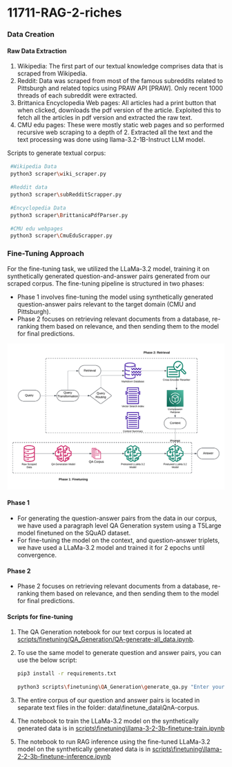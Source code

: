 # 11711-RAG-2-riches

### Data Creation

#### Raw Data Extraction
1. Wikipedia: The first part of our textual knowledge comprises data that is scraped from Wikipedia.
2. Reddit: Data was scraped from most of the famous subreddits related to Pittsburgh and related topics using PRAW API [PRAW]. Only recent 1000 threads of each subreddit were extracted. 
3. Brittanica Encyclopedia Web pages: All articles had a print button that when clicked, downloads the pdf version of the article. Exploited this to fetch all the articles in pdf version and extracted the raw text.
4. CMU edu pages: These were mostly static web pages and so performed recursive web scraping to a depth of 2. Extracted all the text and the text processing was done using llama-3.2-1B-Instruct LLM model.

Scripts to generate textual corpus:
  
  ```bash
   #Wikipedia Data
   python3 scraper\wiki_scraper.py
   ```
  ```bash
   #Reddit data
   python3 scraper\subRedditScrapper.py
   ```

  ```bash
   #Encyclopedia Data
   python3 scraper\BrittanicaPdfParser.py
   ```

  ```bash
   #CMU edu webpages
   python3 scraper\CmuEduScrapper.py
   ```

### Fine-Tuning Approach

For the fine-tuning task, we utilized the LLaMa-3.2 model, training it on synthetically generated question-and-answer pairs generated from our scraped corpus. 
The fine-tuning pipeline is structured in two phases:

* Phase 1 involves fine-tuning the model using synthetically generated question-answer pairs relevant to the target domain (CMU and Pittsburgh).
* Phase 2 focuses on retrieving relevant documents from a database, re-ranking them based on relevance, and then sending them to the model for final predictions.
<div align="center">
  <img src="https://github.com/namantuli18/11711-RAG-2-riches/blob/main/resources/imgs/RAG-Pipeline.png?raw=true" alt="RAG Finetuning Pipeline" width="800"/>
</div>

#### Phase 1
* For generating the question-answer pairs from the data in our corpus, we have used a paragraph level QA Generation system using a T5Large model finetuned on the SQuAD dataset.
* For fine-tuning the model on the context, and question-answer triplets, we have used a LLaMa-3.2 model and trained it for 2 epochs until convergence.

#### Phase 2
* Phase 2 focuses on retrieving relevant documents from a database, re-ranking them based on relevance, and then sending them to the model for final predictions.

#### Scripts for fine-tuning
1. The QA Generation notebook for our text corpus is located at [scripts/finetuning/QA_Generation/QA-generate-all_data.ipynb](https://github.com/namantuli18/11711-RAG-2-riches/blob/main/scripts/finetuning/QA_Generation/QA-generate-all_data.ipynb).
2. To use the same model to generate question and answer pairs, you can use the below script:
   
   ```bash
   pip3 install -r requirements.txt
   ```
   ```bash
   python3 scripts\finetuning\QA_Generation\generate_qa.py "Enter your text here"
4. The entire corpus of our question and answer pairs is located in separate text files in the folder: data\finetune_data\QnA-corpus.
5. The notebook to train the LLaMa-3.2 model on the synthetically generated data is in [scripts\finetuning\llama-3-2-3b-finetune-train.ipynb](https://github.com/namantuli18/11711-RAG-2-riches/blob/main/scripts\finetuning\llama-3-2-3b-finetune-train.ipynb)
6. The notebook to run RAG inference using the fine-tuned LLaMa-3.2 model on the synthetically generated data is in [scripts\finetuning\llama-2-2-3b-finetune-inference.ipynb](https://github.com/namantuli18/11711-RAG-2-riches/blob/main/scripts\finetuning\llama-2-2-3b-finetune-inference.ipynb)
